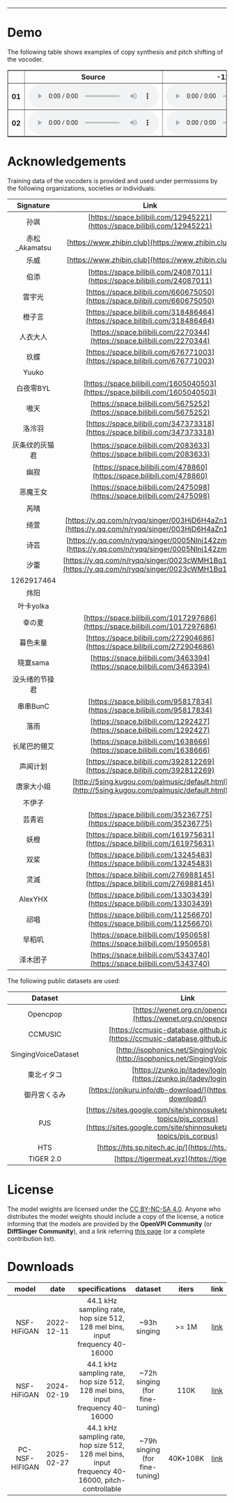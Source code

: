 ---

# Demo

The following table shows examples of copy synthesis and pitch shifting of the vocoder.

<table border="1" style="width:100%; text-align:center;">
    <tr>
        <th></th>
        <th>Source</th>
        <th>-12 smt.</th>
        <th>-8 smt.</th>
        <th>-4 smt.</th>
        <th>0 smt. (normal)</th>
        <th>+4 smt.</th>
        <th>+8 smt.</th>
        <th>+12 smt.</th>
    </tr>
    <tr>
        <th>01</th>
        <td><audio controls><source src="wavs/gt_01.wav" type="audio/wav"></audio></td>
        <td><audio controls><source src="wavs/pred_01_shift-12key.wav" type="audio/wav"></audio></td>
        <td><audio controls><source src="wavs/pred_01_shift-8key.wav" type="audio/wav"></audio></td>
        <td><audio controls><source src="wavs/pred_01_shift-4key.wav" type="audio/wav"></audio></td>
        <td><audio controls><source src="wavs/pred_01.wav" type="audio/wav"></audio></td>
        <td><audio controls><source src="wavs/pred_01_shift+4key.wav" type="audio/wav"></audio></td>
        <td><audio controls><source src="wavs/pred_01_shift+8key.wav" type="audio/wav"></audio></td>
        <td><audio controls><source src="wavs/pred_01_shift+12key.wav" type="audio/wav"></audio></td>
    </tr>
    <tr>
        <th>02</th>
        <td><audio controls><source src="wavs/pred_02.wav" type="audio/wav"></audio></td>
        <td><audio controls><source src="wavs/pred_02_shift-12key.wav" type="audio/wav"></audio></td>
        <td><audio controls><source src="wavs/pred_02_shift-8key.wav" type="audio/wav"></audio></td>
        <td><audio controls><source src="wavs/pred_02_shift-4key.wav" type="audio/wav"></audio></td>
        <td><audio controls><source src="wavs/pred_02_shift-4key.wav" type="audio/wav"></audio></td>
        <td><audio controls><source src="wavs/pred_02_shift+4key.wav" type="audio/wav"></audio></td>
        <td><audio controls><source src="wavs/pred_02_shift+8key.wav" type="audio/wav"></audio></td>
        <td><audio controls><source src="wavs/pred_02_shift+12key.wav" type="audio/wav"></audio></td>
    </tr>
</table>

# Acknowledgements

Training data of the vocoders is provided and used under permissions by the following organizations, societies or individuals:

|   Signature    |                             Link                             |
| :------------: | :----------------------------------------------------------: |
|      孙飒      | [https://space.bilibili.com/12945221](https://space.bilibili.com/12945221) |
| 赤松_Akamatsu  |      [https://www.zhibin.club](https://www.zhibin.club)      |
|      乐威      |      [https://www.zhibin.club](https://www.zhibin.club)      |
|      伯添      | [https://space.bilibili.com/24087011](https://space.bilibili.com/24087011) |
|     雲宇光     | [https://space.bilibili.com/660675050](https://space.bilibili.com/660675050) |
|     橙子言     | [https://space.bilibili.com/318486464](https://space.bilibili.com/318486464) |
|    人衣大人    | [https://space.bilibili.com/2270344](https://space.bilibili.com/2270344) |
|      玖蝶      | [https://space.bilibili.com/676771003](https://space.bilibili.com/676771003) |
|     Yuuko      |                                                              |
|   白夜零BYL    | [https://space.bilibili.com/1605040503](https://space.bilibili.com/1605040503) |
|      嗷天      | [https://space.bilibili.com/5675252](https://space.bilibili.com/5675252) |
|     洛泠羽     | [https://space.bilibili.com/347373318](https://space.bilibili.com/347373318) |
| 灰条纹的灰猫君 | [https://space.bilibili.com/2083633](https://space.bilibili.com/2083633) |
|      幽寂      | [https://space.bilibili.com/478860](https://space.bilibili.com/478860) |
|    恶魔王女    | [https://space.bilibili.com/2475098](https://space.bilibili.com/2475098) |
|      芮晴      |                                                              |
|      绮萱      | [https://y.qq.com/n/ryqq/singer/003HjD6H4aZn1K](https://y.qq.com/n/ryqq/singer/003HjD6H4aZn1K) |
|      诗芸      | [https://y.qq.com/n/ryqq/singer/0005NInj142zm0](https://y.qq.com/n/ryqq/singer/0005NInj142zm0) |
|      汐蕾      | [https://y.qq.com/n/ryqq/singer/0023cWMH1Bq1PJ](https://y.qq.com/n/ryqq/singer/0023cWMH1Bq1PJ) |
|   1262917464   |                                                              |
|      炜阳      |                                                              |
|   叶卡yolka    |                                                              |
|     幸の夏     | [https://space.bilibili.com/1017297686](https://space.bilibili.com/1017297686) |
|    暮色未量    | [https://space.bilibili.com/272904686](https://space.bilibili.com/272904686) |
|    晓寞sama    | [https://space.bilibili.com/3463394](https://space.bilibili.com/3463394) |
| 没头绪的节操君 |                                                              |
|    串串BunC    | [https://space.bilibili.com/95817834](https://space.bilibili.com/95817834) |
|      落雨      | [https://space.bilibili.com/1292427](https://space.bilibili.com/1292427) |
|  长尾巴的翎艾  | [https://space.bilibili.com/1638666](https://space.bilibili.com/1638666) |
|    声闻计划    | [https://space.bilibili.com/392812269](https://space.bilibili.com/392812269) |
|   唐家大小姐   | [http://5sing.kugou.com/palmusic/default.html](http://5sing.kugou.com/palmusic/default.html) |
|     不伊子     |                                                              |
|     芸青岩     | [https://space.bilibili.com/35236775](https://space.bilibili.com/35236775) |
|      妖橙      | [https://space.bilibili.com/161975631](https://space.bilibili.com/161975631) |
|      双桨      | [https://space.bilibili.com/13245483](https://space.bilibili.com/13245483) |
|      灵滅      | [https://space.bilibili.com/276988145](https://space.bilibili.com/276988145) |
|    AlexYHX     | [https://space.bilibili.com/13303439](https://space.bilibili.com/13303439) |
|      祁唱      | [https://space.bilibili.com/11256670](https://space.bilibili.com/11256670) |
|     早稻叽     | [https://space.bilibili.com/1950658](https://space.bilibili.com/1950658) |
|    泽木团子    | [https://space.bilibili.com/5343740](https://space.bilibili.com/5343740) |

The following public datasets are used:

|       Dataset       |                             Link                             |
| :-----------------: | :----------------------------------------------------------: |
|      Opencpop       | [https://wenet.org.cn/opencpop/](https://wenet.org.cn/opencpop/) |
|       CCMUSIC       | [https://ccmusic-database.github.io/index.html](https://ccmusic-database.github.io/index.html) |
| SingingVoiceDataset | [http://isophonics.net/SingingVoiceDataset](http://isophonics.net/SingingVoiceDataset) |
|     東北イタコ      | [https://zunko.jp/itadev/login.php](https://zunko.jp/itadev/login.php) |
|    御丹宮くるみ     | [https://onikuru.info/db-download/](https://onikuru.info/db-download/) |
|         PJS         | [https://sites.google.com/site/shinnosuketakamichi/research-topics/pjs_corpus](https://sites.google.com/site/shinnosuketakamichi/research-topics/pjs_corpus) |
|         HTS         | [https://hts.sp.nitech.ac.jp/](https://hts.sp.nitech.ac.jp/) |
|      TIGER 2.0      |        [https://tigermeat.xyz](https://tigermeat.xyz)        |

# License

The model weights are licensed under the [CC BY-NC-SA 4.0](https://creativecommons.org/licenses/by-nc-sa/4.0/). Anyone who distributes the model weights should include a copy of the license, a notice informing that the models are provided by the **OpenVPI Community** (or **DiffSinger Community**), and a link referring [this page](https://openvpi.github.io/vocoders/) (or a complete contribution list).

# Downloads

|     model      |    date    |                        specifications                        |            dataset             |  iters   |                             link                             |
| :------------: | :--------: | :----------------------------------------------------------: | :----------------------------: | :------: | :----------------------------------------------------------: |
|  NSF-HiFiGAN   | 2022-12-11 | 44.1 kHz sampling rate, hop size 512, 128 mel bins, input frequency 40-16000 |          ~93h singing          |  >= 1M   | [link](https://github.com/openvpi/vocoders/releases/tag/nsf-hifigan-v1) |
|  NSF-HiFiGAN   | 2024-02-19 | 44.1 kHz sampling rate, hop size 512, 128 mel bins, input frequency 40-16000 | ~72h singing (for fine-tuning) |   110K   | [link](https://github.com/openvpi/vocoders/releases/tag/nsf-hifigan-44.1k-hop512-128bin-2024.02) |
| PC-NSF-HIFIGAN | 2025-02-27 | 44.1 kHz sampling rate, hop size 512, 128 mel bins, input frequency 40-16000, pitch-controllable | ~79h singing (for fine-tuning) | 40K+108K | [link](https://github.com/openvpi/vocoders/releases/tag/pc-nsf-hifigan-44.1k-hop512-128bin-2025.02) |

